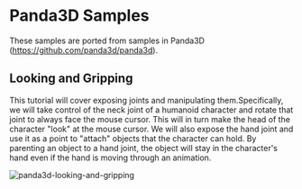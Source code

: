 # Panda3D Samples

These samples are ported from samples in Panda3D (https://github.com/panda3d/panda3d).

## Looking and Gripping
This tutorial will cover exposing joints and manipulating them.Specifically,
we will take control of the neck joint of a humanoid character and rotate that
joint to always face the mouse cursor. This will in turn make the head of the
character "look" at the mouse cursor. We will also expose the hand joint and
use it as a point to "attach" objects that the character can hold. By
parenting an object to a hand joint, the object will stay in the character's
hand even if the hand is moving through an animation.

![panda3d-looking-and-gripping](https://user-images.githubusercontent.com/937305/32311439-06a40b10-bfdc-11e7-82cd-52aa92c440ef.gif)
